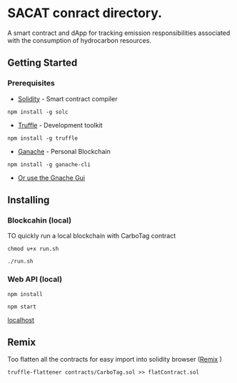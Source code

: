 # SACAT conract directory.

A smart contract and dApp for tracking emission responsibilities associated with the consumption of hydrocarbon resources. 

## Getting Started

### Prerequisites
* [Solidity](https://solidity.readthedocs.io/en/v0.5.3/installing-solidity.html) - Smart contract compiler

```
npm install -g solc
```

* [Truffle](https://www.trufflesuite.com/docs/truffle/getting-started/installation) - Development toolkit
```
npm install -g truffle
```

* [Ganache](https://github.com/trufflesuite/ganache-cli/blob/master/README.md) - Personal Blockchain

```
npm install -g ganache-cli
```
* [Or use the Gnache Gui](https://www.trufflesuite.com/docs/ganache/quickstart) 


## Installing

### Blockcahin (local)

TO quickly run a local blockchain with CarboTag contract

```
chmod u+x run.sh 
```
```
./run.sh
```

### Web API (local)

```
npm install 
``` 
```
npm start 
``` 
[localhost](http://localhost:3002/)


## Remix

Too flatten all the contracts for easy import into solidity browser ([Remix](https://remix.ethereum.org/) )
```
truffle-flattener contracts/CarboTag.sol >> flatContract.sol
```